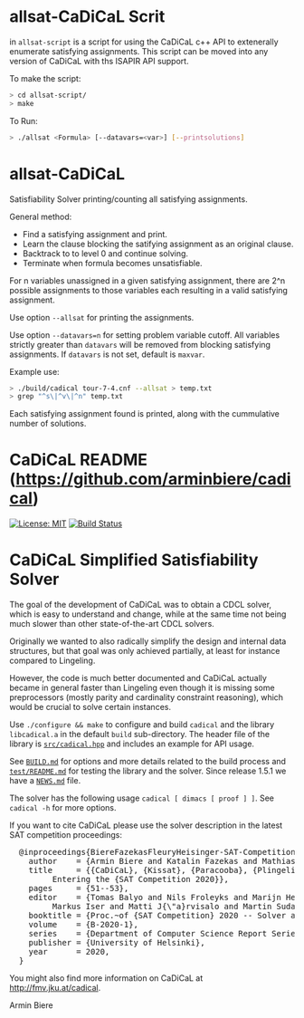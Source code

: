 allsat-CaDiCaL Scrit
===============================================================================

in `allsat-script` is a script for using the CaDiCaL c++ API to extenerally 
enumerate satisfying assignments. This script can be moved into any version 
of CaDiCaL with ths ISAPIR API support. 

To make the script:

```bash
> cd allsat-script/
> make
```

To Run:

```bash
> ./allsat <Formula> [--datavars=<var>] [--printsolutions]
```

allsat-CaDiCaL
===============================================================================

Satisfiability Solver printing/counting all satisfying assignments.

General method:

  - Find a satisfying assignment and print.
  - Learn the clause blocking the satifying assignment as an original clause.
  - Backtrack to to level 0 and continue solving.
  - Terminate when formula becomes unsatisfiable.

For n variables unassigned in a given satisfying assignment, 
there are 2^n possible assignments to those variables
each resulting in a valid satisfying assignment.

Use option `--allsat` for printing the assignments.

Use option `--datavars=n` for setting problem variable cutoff.
All variables strictly greater than `datavars` will be removed
from blocking satisfying assignments. If `datavars` is not set,
default is `maxvar`.

Example use:

```bash
> ./build/cadical tour-7-4.cnf --allsat > temp.txt
> grep "^s\|^v\|^n" temp.txt
```

Each satisfying assignment found is printed, along
with the cummulative number of solutions.



CaDiCaL README (https://github.com/arminbiere/cadical)
===============================================================================

[![License: MIT](https://img.shields.io/badge/License-MIT-yellow.svg)](https://opensource.org/licenses/MIT)
[![Build Status](https://travis-ci.com/arminbiere/cadical.svg?branch=master)](https://travis-ci.com/arminbiere/cadical)


CaDiCaL Simplified Satisfiability Solver
===============================================================================

The goal of the development of CaDiCaL was to obtain a CDCL solver,
which is easy to understand and change, while at the same time not being
much slower than other state-of-the-art CDCL solvers.

Originally we wanted to also radically simplify the design and internal data
structures, but that goal was only achieved partially, at least for instance
compared to Lingeling.

However, the code is much better documented and CaDiCaL actually became in
general faster than Lingeling even though it is missing some preprocessors
(mostly parity and cardinality constraint reasoning), which would be crucial
to solve certain instances.

Use `./configure && make` to configure and build `cadical` and the library
`libcadical.a` in the default `build` sub-directory.  The header file of
the library is [`src/cadical.hpp`](src/cadical.hpp) and includes an example
for API usage.
  
See [`BUILD.md`](BUILD.md) for options and more details related to the build
process and [`test/README.md`](test/README.md) for testing the library and
the solver.  Since release 1.5.1 we have a [`NEWS.md`](NEWS.md) file.

The solver has the following usage `cadical [ dimacs [ proof ] ]`.
See `cadical -h` for more options.

If you want to cite CaDiCaL please use the solver description in the
latest SAT competition proceedings:

<pre>
  @inproceedings{BiereFazekasFleuryHeisinger-SAT-Competition-2020-solvers,
    author    = {Armin Biere and Katalin Fazekas and Mathias Fleury and Maximillian Heisinger},
    title     = {{CaDiCaL}, {Kissat}, {Paracooba}, {Plingeling} and {Treengeling}
		 Entering the {SAT Competition 2020}},
    pages     = {51--53},
    editor    = {Tomas Balyo and Nils Froleyks and Marijn Heule and 
		 Markus Iser and Matti J{\"a}rvisalo and Martin Suda},
    booktitle = {Proc.~of {SAT Competition} 2020 -- Solver and Benchmark Descriptions},
    volume    = {B-2020-1},
    series    = {Department of Computer Science Report Series B},
    publisher = {University of Helsinki},
    year      = 2020,
  }
</pre>

You might also find more information on CaDiCaL at <http://fmv.jku.at/cadical>.

Armin Biere
